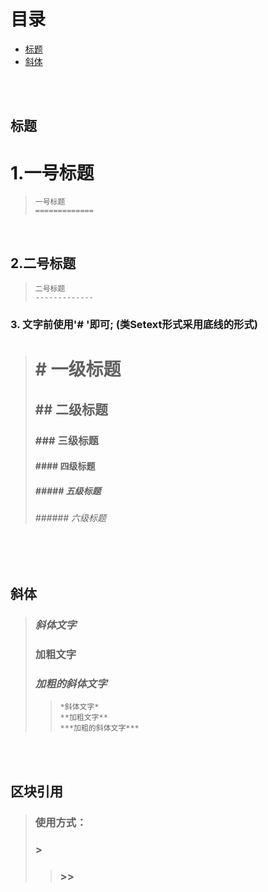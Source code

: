 # 目录
  - [标题](#title)
  - [斜体](#xieti)

<br/><br/>

## <span id = "title">**标题**</span>
  1.一号标题
  =============

  > ```string
  > 一号标题
  > =============
  > ```
  </br>

  2.二号标题
  -------------

  > ```string
  > 二号标题
  > -------------
  > ```
  
  ### 3. 文字前使用'# '即可; (类Setext形式采用底线的形式)
  > # # 一级标题
  > ## ## 二级标题
  > ### ### 三级标题 
  > #### #### 四级标题 
  > ##### ##### 五级标题 
  > ###### ###### 六级标题

<br/><br/>

## <span id = "xieti">**斜体**</span>
> ### *斜体文字*
> ### **加粗文字**
> ### ***加粗的斜体文字***
>> ```string
>> *斜体文字*
>> **加粗文字**
>> ***加粗的斜体文字***
>> ```

<br/><br/>

## <span id = "xieti">**区块引用**</span>
> ### 使用方式：
> ### > 
>> ### >> 
